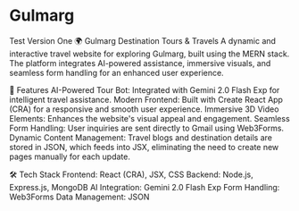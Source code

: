 # Gulmarg
Test Version One
🌍 Gulmarg Destination Tours & Travels
A dynamic and interactive travel website for exploring Gulmarg, built using the MERN stack. The platform integrates AI-powered assistance, immersive visuals, and seamless form handling for an enhanced user experience.

🚀 Features
AI-Powered Tour Bot: Integrated with Gemini 2.0 Flash Exp for intelligent travel assistance.
Modern Frontend: Built with Create React App (CRA) for a responsive and smooth user experience.
Immersive 3D Video Elements: Enhances the website's visual appeal and engagement.
Seamless Form Handling: User inquiries are sent directly to Gmail using Web3Forms.
Dynamic Content Management: Travel blogs and destination details are stored in JSON, which feeds into JSX, eliminating the need to create new pages manually for each update.


🛠️ Tech Stack
Frontend: React (CRA), JSX, CSS
Backend: Node.js, Express.js, MongoDB
AI Integration: Gemini 2.0 Flash Exp
Form Handling: Web3Forms
Data Management: JSON
